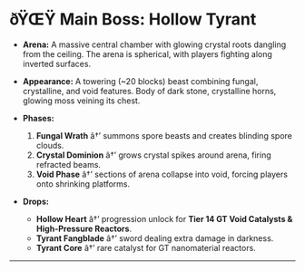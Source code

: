 ﻿# ðŸŒŸ Main Boss: **Hollow Tyrant**

- **Arena:**
  A massive central chamber with glowing crystal roots dangling from the ceiling. The arena is spherical, with players fighting along inverted surfaces.

- **Appearance:**
  A towering (\~20 blocks) beast combining fungal, crystalline, and void features. Body of dark stone, crystalline horns, glowing moss veining its chest.

- **Phases:**

  1. **Fungal Wrath** â†’ summons spore beasts and creates blinding spore clouds.
  2. **Crystal Dominion** â†’ grows crystal spikes around arena, firing refracted beams.
  3. **Void Phase** â†’ sections of arena collapse into void, forcing players onto shrinking platforms.

- **Drops:**

  - **Hollow Heart** â†’ progression unlock for **Tier 14 GT Void Catalysts & High-Pressure Reactors**.
  - **Tyrant Fangblade** â†’ sword dealing extra damage in darkness.
  - **Tyrant Core** â†’ rare catalyst for GT nanomaterial reactors.

---

#
